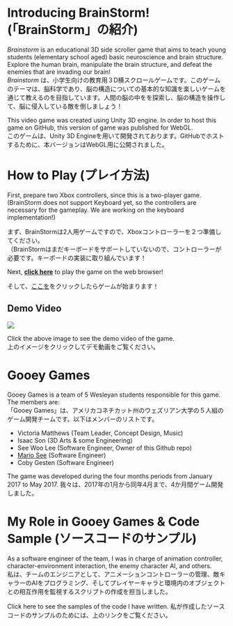 # Introducing BrainStorm! (「BrainStorm」の紹介)

  _Brainstorm_ is an educational 3D side scroller game that aims to teach young students (elementary school aged) basic neuroscience and brain structure. Explore the human brain, manipulate the brain structure, and defeat the enemies that are invading our brain!  
  _Brainstorm_ は、小学生向けの教育用３D横スクロールゲームです。このゲームのテーマは、脳科学であり、脳の構造についての基本的な知識を楽しいゲームを通じて教えるのを目指しています。人間の脳の中をを探索し、脳の構造を操作して、脳に侵入している敵を倒しましょう！

  This video game was created using Unity 3D engine. In order to host this game on GitHub, this version of game was published for WebGL.  
  このゲームは、Unity 3D Engineを用いて開発されております。GitHubでホストするために、本バージョンはWebGL用に公開されました。

# How to Play (プレイ方法)

First, prepare two Xbox controllers, since this is a two-player game.  
(BrainStorm does not support Keyboard yet, so the controllers are necessary for the gameplay. We are working on the keyboard implementation!)

まず、BrainStormは2人用ゲームですので、Xboxコントローラーを２つ準備してください。  
（BrainStormはまだキーボードをサポートしていないので、コントローラーが必要です。キーボードの実装に取り組んでいます！

Next, __[click here](https://dotolation.github.io/BrainStorm)__ to play the game on the web browser!  

そして、[ここを](https://dotolation.github.io/BrainStorm)をクリックしたらゲームが始まります！

## Demo Video

[![](http://img.youtube.com/vi/Q8_6j7DDoUs/0.jpg)](http://www.youtube.com/watch?v=Q8_6j7DDoUs "")

Click the above image to see the demo video of the game.  
上のイメージをクリックしてデモ動画をご覧ください。


# Gooey Games

Gooey Games is a team of 5 Wesleyan students responsible for this game. The members are:  
「Gooey Games」は、アメリカコネチカット州のウェズリアン大学の５人組のゲーム開発チームです。以下はメンバーのリストです。

* Victoria Matthews (Team Leader, Concept Design, Music)
* Isaac Son (3D Arts & some Engineering)
* See Woo Lee (Software Engineer, Owner of this Github repo)
* [Mario See](https://github.com/mariocsee) (Software Engineer)
* Coby Gesten (Software Engineer)

The game was developed during the four months periods from January 2017 to May 2017.
我々は、2017年の1月から同年4月まで、4か月間ゲーム開発しました。

# My Role in Gooey Games & Code Sample (ソースコードのサンプル)

As a software engineer of the team, I was in charge of animation controller, character-environment interaction, the enemy character AI, and others.  
私は、チームのエンジニアとして、アニメーションコントローラーの管理、敵キャラーのAIをプログラミング、そしてプレイヤーキャラと環境内のオブジェクトとの相互作用を監視するスクリプトの作成を担当しました。


Click here to see the samples of the code I have written. 
私が作成したソースコードのサンプルのためには、上のリンクをご覧ください。

